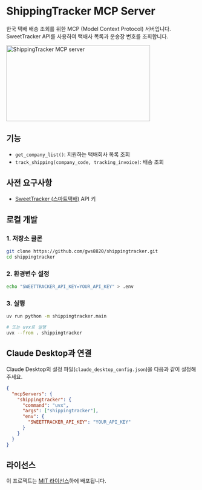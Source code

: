 # ShippingTracker MCP Server

한국 택배 배송 조회를 위한 MCP (Model Context Protocol) 서버입니다. SweetTracker API를 사용하여 택배사 목록과 운송장 번호를 조회합니다.

<a href="https://glama.ai/mcp/servers/@gws8820/ShippingTracker">
  <img width="380" height="200" src="https://glama.ai/mcp/servers/@gws8820/ShippingTracker/badge" alt="ShippingTracker MCP server" />
</a>

## 기능

- `get_company_list()`: 지원하는 택배회사 목록 조회
- `track_shipping(company_code, tracking_invoice)`: 배송 조회
  
## 사전 요구사항

- [SweetTracker (스마트택배)](https://www.sweettracker.co.kr/) API 키

## 로컬 개발

### 1. 저장소 클론

```bash
git clone https://github.com/gws8820/shippingtracker.git
cd shippingtracker
```

### 2. 환경변수 설정

```bash
echo "SWEETTRACKER_API_KEY=YOUR_API_KEY" > .env
```

### 3. 실행

```bash
uv run python -m shippingtracker.main

# 또는 uvx로 실행
uvx --from . shippingtracker
```

## Claude Desktop과 연결

Claude Desktop의 설정 파일(`claude_desktop_config.json`)을 다음과 같이 설정해 주세요.

```json
{
  "mcpServers": {
    "shippingtracker": {
      "command": "uvx",
      "args": ["shippingtracker"],
      "env": {
        "SWEETTRACKER_API_KEY": "YOUR_API_KEY"
      }
    }
  }
}
```

## 라이선스

이 프로젝트는 [MIT 라이선스](LICENSE)하에 배포됩니다.